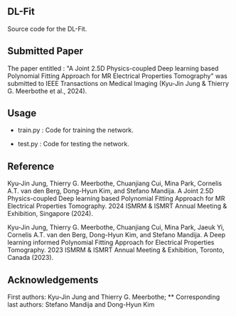 ## DL-Fit

Source code for the DL-Fit.

## Submitted Paper

The paper entitled : "A Joint 2.5D Physics-coupled Deep learning based Polynomial Fitting Approach for MR Electrical Properties Tomography" was submitted to IEEE Transactions on Medical Imaging (Kyu-Jin Jung & Thierry G. Meerbothe et al., 2024).


## Usage

* train.py : Code for training the network.

* test.py : Code for testing the network.

## Reference
Kyu-Jin Jung, Thierry G. Meerbothe,  Chuanjiang Cui, Mina Park, Cornelis A.T. van den Berg, Dong-Hyun Kim, and Stefano Mandija. A Joint 2.5D Physics-coupled Deep learning based Polynomial Fitting Approach for MR Electrical Properties Tomography. 2024 ISMRM & ISMRT Annual Meeting & Exhibition, Singapore (2024).

Kyu-Jin Jung, Thierry G. Meerbothe,  Chuanjiang Cui, Mina Park, Jaeuk Yi, Cornelis A.T. van den Berg, Dong-Hyun Kim, and Stefano Mandija. A Deep learning informed Polynomial Fitting Approach for Electrical Properties Tomography. 2023 ISMRM & ISMRT Annual Meeting & Exhibition, Toronto, Canada (2023).

## Acknowledgements
First authors: Kyu-Jin Jung and Thierry G. Meerbothe; ** Corresponding last authors: Stefano Mandija and Dong-Hyun Kim
